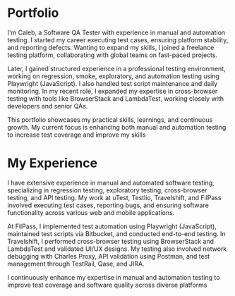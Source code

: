 # Portfolio
I'm Caleb, a Software QA Tester with experience in manual and automation testing. I started my career executing test cases, ensuring platform stability, and reporting defects. Wanting to expand my skills, I joined a freelance testing platform, collaborating with global teams on fast-paced projects.

Later, I gained structured experience in a professional testing environment, working on regression, smoke, exploratory, and automation testing using Playwright (JavaScript). I also handled test script maintenance and daily monitoring. In my recent role, I expanded my expertise in cross-browser testing with tools like BrowserStack and LambdaTest, working closely with developers and senior QAs.

This portfolio showcases my practical skills, learnings, and continuous growth. My current focus is enhancing both manual and automation testing to increase test coverage and improve my skills

# My Experience
I have extensive experience in manual and automated software testing, specializing in regression testing, exploratory testing, cross-browser testing, and API testing. My work at uTest, Testlio, Travelshift, and FilPass involved executing test cases, reporting bugs, and ensuring software functionality across various web and mobile applications.

At FilPass, I implemented test automation using Playwright (JavaScript), maintained test scripts via Bitbucket, and conducted end-to-end testing. In Travelshift, I performed cross-browser testing using BrowserStack and LambdaTest and validated UI/UX designs. My testing also involved network debugging with Charles Proxy, API validation using Postman, and test management through TestRail, Qase, and JIRA.

I continuously enhance my expertise in manual and automation testing to improve test coverage and software quality across diverse platforms
